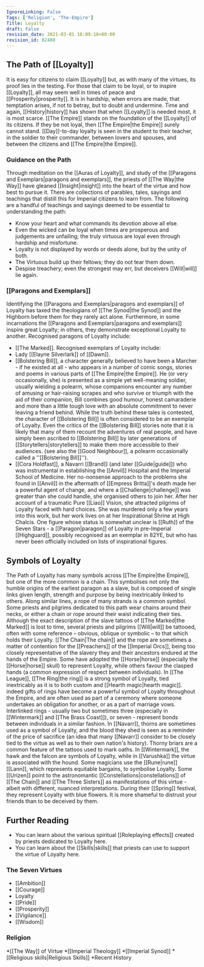 ```yaml
---
IgnoreLinking: False
Tags: ['Religion', 'The-Empire']
Title: Loyalty
draft: False
revision_date: 2021-03-01 16:09:18+00:00
revision_id: 82488
---
```


## The Path of [[Loyalty]]
It is easy for citizens to claim [[Loyalty]] but, as with many of the virtues, its proof lies in the testing. For those that claim to be loyal, or to inspire [[Loyalty]], all may seem well in times of peace and [[Prosperity|prosperity]]. It is in hardship, when errors are made, that temptation arises, if not to betray, but to doubt and undermine. Time and again, [[History|history]] has shown that when [[Loyalty]] is needed most, it is most scarce. [[The Empire]] stands on the foundation of the [[Loyalty]] of its citizens. If they be not loyal, then [[The Empire|the Empire]] surely cannot stand. [[Day]]-to-day loyalty is seen in the student to their teacher, in the soldier to their commander, between lovers and spouses, and between the citizens and [[The Empire|the Empire]].
### Guidance on the Path
Through meditation on the [[Auras of Loyalty]], and study of the [[Paragons and Exemplars|paragons and exemplars]], the priests of [[The Way|the Way]] have gleaned [[Insight|insight]] into the heart of the virtue and how best to pursue it. There are collections of parables, tales, sayings and teachings that distill this for Imperial citizens to learn from. The following are a handful of teachings and sayings deemed to be essential to understanding the path:
* Know your heart and what commands its devotion above all else.
* Even the wicked can be loyal when times are prosperous and judgements are unfailing; the truly virtuous are loyal even through hardship and misfortune.
* Loyalty is not displayed by words or deeds alone, but by the unity of both.
* The Virtuous build up their fellows; they do not tear them down.
* Despise treachery; even the strongest may err, but deceivers [[Will|will]] lie again.
### [[Paragons and Exemplars]]
Identifying the [[Paragons and Exemplars|paragons and exemplars]] of Loyalty has taxed the theologians of [[The Synod|the Synod]] and the Highborn before them for they rarely act alone. Furthermore, in some incarnations the [[Paragons and Exemplars|paragons and exemplars]] inspire great Loyalty; in others, they demonstrate exceptional Loyalty to another. 
Recognised paragons of Loyalty include:
* [[The Marked]].
Recognised exemplars of Loyalty include:
* Lady [[Elayne Silverlark]] of [[Dawn]].
* [[Bolstering Bill]], a character generally believed to have been a Marcher - if he existed at all - who appears in a number of comic songs, stories and poems in various parts of [[The Empire|the Empire]]. He (or very occasionally, she) is presented as a simple yet well-meaning soldier, usually wielding a polearm, whose companions encounter any number of amusing or hair-raising scrapes and who survive or triumph with the aid of their companion, Bill combines good humour, honest camaraderie and more than a little tough love with an absolute commitment to never leaving a friend behind. While the truth behind these tales is contested, the character of [[Bolstering Bill]] is often considered to be an exemplar of Loyalty. Even the critics of the [[Bolstering Bill]] stories note that it is likely that many of them recount the adventures of real people, and have simply been ascribed to [[Bolstering Bill]] by later generations of [[Storytellers|storytellers]] to make them more accessible to their audiences. (see also the [[Good Neighbour]], a polearm occasionally called a ''[[Bolstering Bill]]'').
* [[Cora Holdfast]], a Navarri [[Brand]] (and later [[Guide|guide]]) who was instrumental in establishing the [[Anvil]] Hospital and the Imperial School of Medicine. Her no-nonsense approach to the problems she found in [[Anvil]] in the aftermath of [[Empress Britta]]'s death made her a powerful agent of change, and where a [[Challenge|challenge]] was greater than she could handle, she organised others to join her. After her account of a traumatic Pure [[Liao]] Vision, she attracted pilgrims of Loyalty faced with hard choices. She was murdered only a few years into this work, but her work lives on at her Inspirational Shrine at High Chalcis.
One figure whose status is somewhat unclear is [[Ruth]] of the Seven Stars - a [[Paragon|paragon]] of Loyalty in pre-Imperial [[Highguard]], possibly recognised as an exemplar in 82YE, but who has never been officially included on lists of inspirational figures.
## Symbols of Loyalty
The Path of Loyalty has many symbols across [[The Empire|the Empire]], but one of the more common is a chain. This symbolises not only the humble origins of the earliest paragon as a slave, but is composed of single links given length, strength and purpose by being inextricably linked to others. Along similar lines, a rope of many strands is a common symbol. Some priests and pilgrims dedicated to this path wear chains around their necks, or either a chain or rope around their waist indicating their ties. Although the exact description of the slave tattoos of [[The Marked|the Marked]] is lost to time, several priests and pilgrims [[Will|will]] be tattooed, often with some reference – obvious, oblique or symbolic – to that which holds their Loyalty.
[[The Chain|The chain]] and the rope are sometimes a matter of contention for the [[Preachers]] of the [[Imperial Orcs]], being too closely representative of the slavery they and their ancestors endured at the hands of the Empire. Some have adopted the [[Horse|horse]] (especially the [[Horse|horse]] skull) to represent Loyalty, while others favour the clasped hands (a common expression of respect between individuals).
In [[The League]], [[The Ring|the ring]] is a strong symbol of Loyalty, tied inextricably as it is to both  custom and [[Hearth magic|hearth magic]]. indeed gifts of rings have become a powerful symbol of Loyalty throughout the Empire, and are often used as part of a ceremony where someone undertakes an obligation for another, or as a part of marriage vows. Interlinked rings - usually two but sometimes three (especially in [[Wintermark]] and [[The Brass Coast]]), or seven - represent bonds between individuals in a similar fashion.
In [[Navarr]], thorns are sometimes used as a symbol of Loyalty, and the blood they shed is seen as a reminder of the price of sacrifice (an idea that many [[Navarr]] consider to be closely tied to the virtue as well as to their own nation's history). Thorny briars are a common feature of the tattoos used to mark oaths.
In [[Wintermark]], the hawk and the falcon are symbols of Loyalty, while in [[Varushka]] the virtue is associated with the hound. Some magicians use the [[Rune|rune]] [[Lann]], which represents equitable bargains, to symbolise Loyalty.
Some [[Urizen]] point to the astronomantic [[Constellations|constellations]] of [[The Chain]] and [[The Three Sisters]] as manifestations of this virtue - albeit with different, nuanced interpretations. During their [[Spring]] festival, they represent Loyalty with blue flowers.
It is more shameful to distrust your friends than to be deceived by them.
## Further Reading
* You can learn about the various spiritual [[Roleplaying effects]] created by priests dedicated to Loyalty here.
* You can learn about the [[Skills|skills]] that priests can use to support the virtue of Loyalty here.
### The Seven Virtues
* [[Ambition]]
* [[Courage]]
* Loyalty
* [[Pride]]
* [[Prosperity]]
* [[Vigilance]]
* [[Wisdom]]
### Religion
*[[The Way]] of Virtue
*[[Imperial Theology]]
*[[Imperial Synod]]
*[[Religious skills|Religious Skills]]
*Recent History